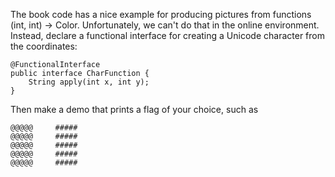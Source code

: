 The book code has a nice example for producing pictures from functions (int, int) -> Color. Unfortunately, we can't do that in the online environment. Instead, declare a functional interface for creating a Unicode character from the coordinates:

    @FunctionalInterface
    public interface CharFunction {
        String apply(int x, int y);
    }

Then make a demo that prints a flag of your choice, such as


    @@@@@     #####
    @@@@@     #####
    @@@@@     #####
    @@@@@     #####
    @@@@@     #####

